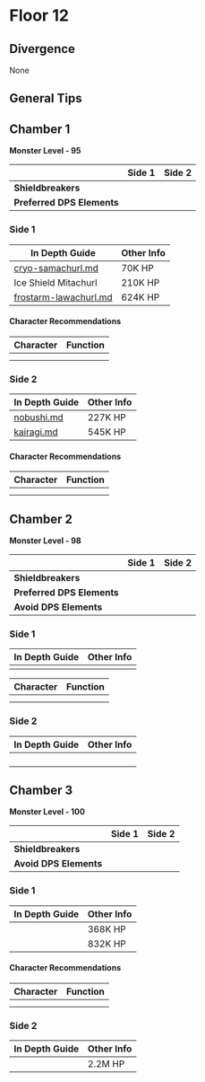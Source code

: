 # Floor 12

## Divergence <a href="#general-tips" id="general-tips"></a>

None

## General Tips



## Chamber 1

**Monster Level - 95**

|                            | Side 1 | Side 2 |
| -------------------------- | :----: | :----: |
| **Shieldbreakers**         |        |        |
| **Preferred DPS Elements** |        |        |

### Side 1

| In Depth Guide                                                                                | Other Info |
| --------------------------------------------------------------------------------------------- | ---------- |
| [cryo-samachurl.md](../../monsters/hilichurls/samachurls/cryo-samachurl.md "mention")         | 70K HP     |
| Ice Shield Mitachurl                                                                          | 210K HP    |
| [frostarm-lawachurl.md](../../monsters/hilichurls/lawachurls/frostarm-lawachurl.md "mention") | 624K HP    |



#### Character Recommendations

| Character | Function |
| --------- | -------- |
|           |          |
|           |          |



### Side 2

| In Depth Guide                                            | Other Info |
| --------------------------------------------------------- | ---------- |
| [nobushi.md](../../monsters/samurai/nobushi.md "mention") | 227K HP    |
| [kairagi.md](../../monsters/samurai/kairagi.md "mention") | 545K HP    |



#### Character Recommendations

| Character | Function |
| --------- | -------- |
|           |          |
|           |          |

## Chamber 2

**Monster Level - 98**

|                            | Side 1 | Side 2 |
| -------------------------- | :----: | :----: |
| **Shieldbreakers**         |        |        |
| **Preferred DPS Elements** |        |        |
| **Avoid DPS Elements**     |        |        |

### Side 1

| In Depth Guide | Other Info |
| -------------- | ---------- |
|                |            |



| Character | Function |
| --------- | -------- |
|           |          |
|           |          |

### Side 2

| In Depth Guide | Other Info |
| -------------- | ---------- |
|                |            |
|                |            |
|                |            |
|                |            |



## Chamber 3

**Monster Level - 100**

|                        | Side 1 | Side 2 |
| ---------------------- | :----: | :----: |
| **Shieldbreakers**     |        |        |
| **Avoid DPS Elements** |        |        |

### Side 1

| In Depth Guide | Other Info |
| -------------- | ---------- |
|                | 368K HP    |
|                | 832K HP    |



#### Character Recommendations

| Character | Function |
| --------- | -------- |
|           |          |
|           |          |

### Side 2

| In Depth Guide | Other Info |
| -------------- | ---------- |
|                | 2.2M HP    |

